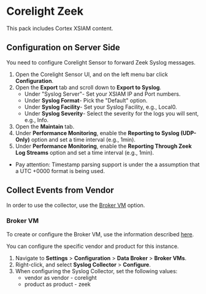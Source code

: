 # Corelight Zeek

This pack includes Cortex XSIAM content. 

## Configuration on Server Side

You need to configure Corelight Sensor to forward Zeek Syslog messages.

1. Open the Corelight Sensor UI, and on the left menu bar click **Configuration**.
2. Open the **Export** tab and scroll down to **Export to Syslog**.
    * Under "Syslog Server"- Set your XSIAM IP and Port numbers.
    * Under **Syslog Format**- Pick the "Default" option.
    * Under **Syslog Facility**- Set your Syslog Facility, e.g., Local0.
    * Under **Syslog Severity**- Select the severity for the logs you will sent, e.g., Info.
3. Open the **Maintain** tab.
4. Under **Performance Monitoring**, enable the **Reporting to Syslog (UDP-Only)** option and set a time interval (e.g., 1min).
5. Under **Performance Monitoring**, enable the **Reporting Through Zeek Log Streams** option and set a time interval (e.g., 1min).

* Pay attention: Timestamp parsing support is under the a assumption that a UTC +0000 format is being used.

## Collect Events from Vendor

In order to use the collector, use the [Broker VM](#broker-vm) option.

### Broker VM

To create or configure the Broker VM, use the information described [here](https://docs-cortex.paloaltonetworks.com/r/Cortex-XDR/Cortex-XDR-Pro-Administrator-Guide/Configure-the-Broker-VM).

You can configure the specific vendor and product for this instance.


1. Navigate to **Settings** > **Configuration** > **Data Broker** > **Broker VMs**. 
2. Right-click, and select **Syslog Collector** > **Configure**.
3. When configuring the Syslog Collector, set the following values:
   * vendor as vendor - corelight
   * product as product - zeek
